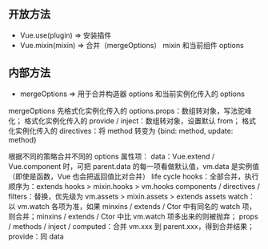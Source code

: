 ## 开放方法

- Vue.use(plugin) => 安装插件
- Vue.mixin(mixin) => 合并（mergeOptions） mixin 和当前组件 options

## 内部方法

- mergeOptions => 用于合并构造器 options 和当前实例化传入的 options

mergeOptions 先格式化实例化传入的 options.props：数组转对象，写法驼峰化；
格式化实例化传入的 provide / inject：数组转对象，设置默认 from；
格式化实例化传入的 directives：将 method 转变为 {bind: method, update: method}

根据不同的策略合并不同的 options 属性项：
data：Vue.extend / Vue.component 时，可把 parent.data 的每一项看做默认值，vm.data 是实例值（即使是函数，Vue 也会把返回值比对合并）
life cycle hooks：全部合并，执行顺序为：extends hooks > mixin.hooks > vm.hooks
components / directives / filters：替换，优先级为 vm.assets > mixin.assets > extends assets
watch：以 vm.watch 各项为准，如果 minxins / extends / Ctor 中有同名的 watch 项，则合并；minxins / extends / Ctor 中比 vm.watch 项多出来的则被抛弃；
props / methods / inject / computed：合并 vm.xxx 到 parent.xxx，得到合并结果；
provide：同 data